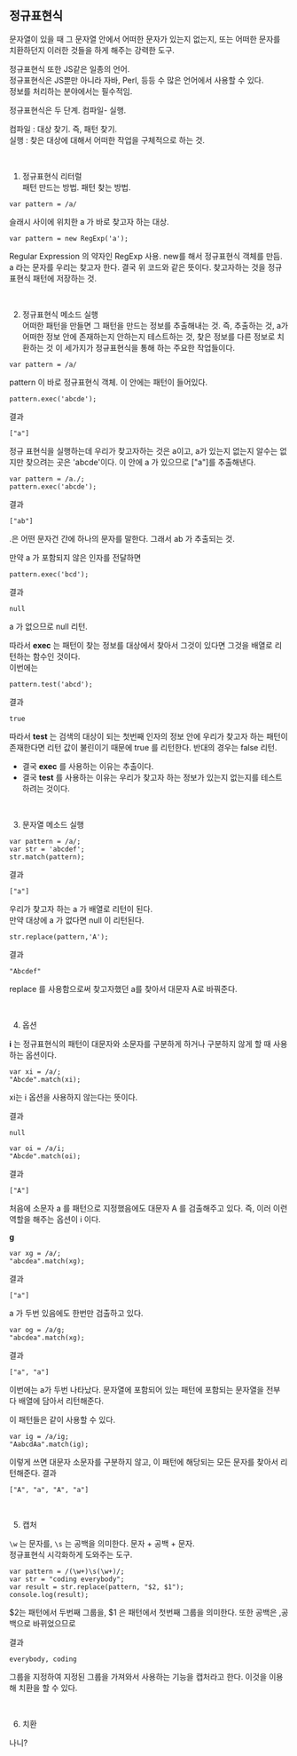 ## 정규표현식
문자열이 있을 때 그 문자열 안에서 어떠한 문자가 있는지 없는지, 또는 어떠한 문자를 치환하던지 이러한 것들을 하게 해주는 강력한 도구.  

정규표현식 또한 JS같은 일종의 언어.  
정규표현식은 JS뿐만 아니라 자바, Perl, 등등 수 많은 언어에서 사용할 수 있다.  
정보를 처리하는 분야에서는 필수적임.  

정규표현식은 두 단계. 컴파일- 실행.  

컴파일 : 대상 찾기. 즉, 패턴 찾기.  
실행 : 찾은 대상에 대해서 어떠한 작업을 구체적으로 하는 것.  

<br>

1. 정규표현식 리터럴  
패턴 만드는 방법. 패턴 찾는 방법.  
```
var pattern = /a/
```
슬래시 사이에 위치한 a 가 바로 찾고자 하는 대상.  


```
var pattern = new RegExp('a');
```
Regular Expression 의 약자인 RegExp 사용. new를 해서 정규표현식 객체를 만듬. a 라는 문자를 우리는 찾고자 한다.
결국 위 코드와 같은 뜻이다. 찾고자하는 것을 정규표현식 패턴에 저장하는 것.

<br>

2. 정규표현식 메소드 실행  
어떠한 패턴을 만들면 그 패턴을 만드는 정보를 추출해내는 것. 즉, 추출하는 것, a가 어떠한 정보 안에 존재하는지 안하는지 테스트하는 것, 찾은 정보를 다른 정보로 치환하는 것 이 세가지가 정규표현식을 통해 하는 주요한 작업들이다.

```
var pattern = /a/
```

pattern 이 바로 정규표현식 객체. 이 안에는 패턴이 들어있다.  

```
pattern.exec('abcde');
```

결과

```
["a"]
```

정규 표현식을 실행하는데 우리가 찾고자하는 것은 a이고, a가 있는지 없는지 알수는 없지만 찾으려는 곳은 'abcde'이다. 이 안에 a 가 있으므로 ["a"]를 추출해낸다.  

```
var pattern = /a./;
pattern.exec('abcde');
```

결과

```
["ab"]
```

.은 어떤 문자건 간에 하나의 문자를 말한다. 그래서 ab 가 추출되는 것.  

만약 a 가 포함되지 않은 인자를 전달하면

```
pattern.exec('bcd');
```

결과

```
null
```

a 가 없으므로 null 리턴.

따라서 **exec** 는 패턴이 찾는 정보를 대상에서 찾아서 그것이 있다면 그것을 배열로 리턴하는 함수인 것이다.  
이번에는

```
pattern.test('abcd');
```

결과
```
true
```

따라서 **test** 는 검색의 대상이 되는 첫번째 인자의 정보 안에 우리가 찾고자 하는 패턴이 존재한다면 리턴 값이 불린이기 때문에 true 를 리턴한다. 반대의 경우는 false 리턴.  

- 결국 **exec** 를 사용하는 이유는 추출이다.
- 결국 **test** 를 사용하는 이유는 우리가 찾고자 하는 정보가 있는지 없는지를 테스트하려는 것이다.  

<br>


3. 문자열 메소드 실행
```
var pattern = /a/;
var str = 'abcdef';
str.match(pattern);
```

결과

```
["a"]
```

우리가 찾고자 하는 a 가 배열로 리턴이 된다.  
만약 대상에 a 가 없다면 null 이 리턴된다.  

```
str.replace(pattern,'A');
```

결과

```
"Abcdef"
```

replace 를 사용함으로써 찾고자했던 a를 찾아서 대문자 A로 바꿔준다.  

<br>


4. 옵션

**i** 는 정규표현식의 패턴이 대문자와 소문자를 구분하게 하거나 구분하지 않게 할 때 사용하는 옵션이다.

```
var xi = /a/;
"Abcde".match(xi);
```

xi는 i 옵션을 사용하지 않는다는 뜻이다.

결과

```
null
```

```
var oi = /a/i;
"Abcde".match(oi);
```

결과

```
["A"]
```

처음에 소문자 a 를 패턴으로 지정했음에도 대문자 A 를 검출해주고 있다. 즉, 이러 이런 역할을 해주는 옵션이 i 이다.  


**g**

```
var xg = /a/;
"abcdea".match(xg);
```

결과

```
["a"]
```

a 가 두번 있음에도 한번만 검출하고 있다.

```
var og = /a/g;
"abcdea".match(xg);
```

결과

```
["a", "a"]
```

이번에는 a가 두번 나타났다. 문자열에 포함되어 있는 패턴에 포함되는 문자열을 전부 다 배열에 담아서 리턴해준다.

이 패턴들은 같이 사용할 수 있다.

```
var ig = /a/ig;
"AabcdAa".match(ig);
```

이렇게 쓰면 대문자 소문자를 구분하지 않고, 이 패턴에 해당되는 모든 문자를 찾아서 리턴해준다.
결과

```
["A", "a", "A", "a"]
```

<br>

5. 캡처


`\w` 는 문자를, `\s` 는 공백을 의미한다. 문자 + 공백 + 문자.  
정규표현식 시각화하게 도와주는 도구.  

```
var pattern = /(\w+)\s(\w+)/;
var str = "coding everybody";
var result = str.replace(pattern, "$2, $1");
console.log(result);

```

$2는 패턴에서 두번째 그룹을, $1 은 패턴에서 첫번째 그룹을 의미한다. 또한 공백은 ,공백으로 바뀌었으므로  

결과  

```
everybody, coding
```

그룹을 지정하여 지정된 그룹을 가져와서 사용하는 기능을 캡처라고 한다. 이것을 이용해 치환을 할 수 있다.  

<br>


6. 치환

나니?
